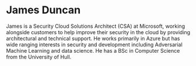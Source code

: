 # James Duncan

James is a Security Cloud Solutions Architect (CSA) at Microsoft, working alongside customers to help improve their security in the cloud by providing architectural and technical support. He works primarily in Azure but has wide ranging interests in security and development including Adversarial Machine Learning and data science. He has a BSc in Computer Science from the University of Hull. 